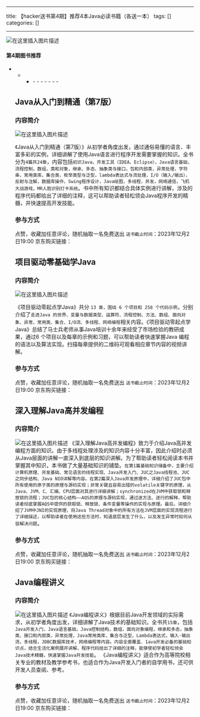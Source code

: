 
--- 
title:  【hacker送书第4期】推荐4本Java必读书籍（各送一本） 
tags: []
categories: [] 

---
<img src="https://img-blog.csdnimg.cn/direct/a61d4a191fbe426c9425e67fe25b4dd9.jpeg#pic_center" alt="在这里插入图片描述">



#### 第4期图书推荐
- - <ul><li>- - - - - - - 


## Java从入门到精通（第7版）

### 内容简介

<img src="https://img-blog.csdnimg.cn/direct/d168d64a43d64436bd4fd9fe13ca289a.jpeg#pic_center" alt="在这里插入图片描述">

《Java从入门到精通（第7版）》从初学者角度出发，通过通俗易懂的语言、丰富多彩的实例，详细讲解了使用Java语言进行程序开发需要掌握的知识。全书分为`4篇共24章`，内容包括`初识Java，开发工具（IDEA、Eclipse），Java语言基础，流程控制，数组，类和对象，继承、多态、抽象类与接口，包和内部类，异常处理，字符串，常用类库，集合类，枚举类型与泛型，lambda表达式与流处理，I/O（输入/输出），反射与注解，数据库操作，Swing程序设计，Java绘图，多线程，并发，网络通信，飞机大战游戏，MR人脸识别打卡系统`。书中所有知识都结合具体实例进行讲解，涉及的程序代码都给出了详细的注释，这可以帮助读者轻松领会Java程序开发的精髓，并快速提高开发技能。

### 参与方式

>  
 点赞，收藏加任意评论，随机抽取一名免费送出 `送书截止时间`：2023年12月2日19:00 京东购买链接： 


## 项目驱动零基础学Java

### 内容简介

<img src="https://img-blog.csdnimg.cn/direct/297e824914fe443e99a95646a0fa6726.jpeg#pic_center" alt="在这里插入图片描述">

《项目驱动零起点学Java》共分 `13 章，围绕 6 个项目和 258 个代码示例`，分别介绍了`走进Java 的世界、变量与数据类型、运算符、流程控制、方法、数组、面向对象、异常、常用类、集合、I/O流、多线程、网络编程`相关内容。《项目驱动零起点学Java》总结了马士兵老师从事Java培训十余年来经受了市场检验的教研成果，通过6 个项目以及每章的示例和习题，可以帮助读者快速掌握Java 编程的语法以及算法实现。扫描每章提供的二维码可观看相应章节内容的视频讲解。

### 参与方式

>  
 点赞，收藏加任意评论，随机抽取一名免费送出 `送书截止时间`：2023年12月2日19:00 京东购买链接： 


## 深入理解Java高并发编程

### 内容简介

<img src="https://img-blog.csdnimg.cn/direct/d41ce1e4da154e87b99dfd248c6a7a22.jpeg#pic_center" alt="在这里插入图片描述"> 《深入理解Java高并发编程》致力于介绍Java高并发编程方面的知识。由于多线程处理涉及的知识内容十分丰富，因此介绍时必须从Java层面的讲解一直深入到底层的知识讲解。为了帮助读者轻松阅读本书并掌握其中知识，本书做了大量基础知识的铺垫。`在第1篇基础知识储备中，主要介绍计算机原理、并发基础、常见语言的线程实现、Java并发入门、JUC之Java线程池、JUC之同步结构、Java NIO详解等内容。在第2篇深入Java并发原理中，详细介绍了JUC包中所有使用的原子类的原理与源码实现；非常关键且容易出错的volatile关键字的原理，从Java、JVM、C、汇编、CPU层面对其进行详细讲解；synchronized在JVM中获取锁和释放锁的流程；JUC包的核心结构——AQS的原理与源码实现，通过逐方法、逐行的解释，帮助读者彻底掌握AQS中提供的获取锁、释放锁、条件变量等操作的实现与原理。最后，详细介绍了JVM中JNI的实现原理，将Java Thread对象中的所有方法在JVM层面的实现流程进行了详细描述，以帮助读者在使用这些方法时，知道底层发生了什么，以及发生异常时如何从容解决问题`。

### 参与方式

>  
 点赞，收藏加任意评论，随机抽取一名免费送出 `送书截止时间`：2023年12月2日19:00 京东购买链接： 


## Java编程讲义

### 内容简介

<img src="https://img-blog.csdnimg.cn/direct/95b6876b633644dda717fc6d81a90269.jpeg#pic_center" alt="在这里插入图片描述"> 《Java编程讲义》根据目前Java开发领域的实际需求，从初学者角度出发，详细讲解了Java技术的基础知识。全书共`15章`，包括`Java开发入门，Java语言基础，Java控制结构，数组，面向对象编程，继承和多态，抽象类、接口和内部类，异常处理，Java常用类库，集合与泛型，Lambda表达式，输入-输出流，多线程，JDBC数据库技术，网络编程等内容。内容全面覆盖．1ava开发必备的基础知识点，结合生活化案例展开讲解，程序代码给出了详细的注释，能够使初学者轻松领会Java技术精髓，快速掌握Java开发技能`。 《Java编程讲义》适合作为高等院校相关专业的教材及教学参考书，也适合作为Java开发入门者的自学用书，还可供开发人员查阅、参考。

### 参与方式

>  
 点赞，收藏加任意评论，随机抽取一名免费送出 `送书截止时间`：2023年12月2日19:00 京东购买链接： 

